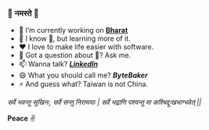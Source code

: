 ###  🙏 नमस्ते 🙏

<!--
**ByteBaker/ByteBaker** is a ✨ _special_ ✨ repository because its `README.md` (this file) appears on your GitHub profile.

Here are some ideas to get you started:
-->

- 🔭 I’m currently working on [**Bharat**](https://github.com/ByteBaker/bharat)
- 🌱 I know :snake:, but learning more of it.
- :heart: I love to make life easier with software.
- 💬 Got a question about :snake:? Ask me.
- 📫 Wanna talk? *[**LinkedIn**](https://www.linkedin.com/in/shraddhakishan)*
- 😄 What you should call me? ***ByteBaker***
- ⚡ And guess what? Taiwan is not China.
 
_सर्वे भवन्तु सुखिनः, सर्वे सन्तु निरामयाः |_
_सर्वे भद्राणि पश्यन्तु मा कश्चिद्दुःखभाग्भवेत् ||_

**Peace** :v:
